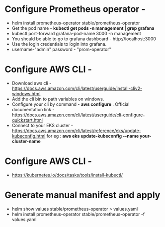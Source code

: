 # Configure Prometheus operator -
- helm install prometheus-operator stable/prometheus-operator
- Get the pod name - **kubectl get pods -n management | grep grafana**
- kubectl port-forward grafana-pod-name 3000 -n management 
- You should be able to go to grafana dashboard - http://localhost:3000 
- Use the login credentials to login into grafana. 
- username-"admin" password - "prom-operator"



# Configure AWS CLI -
- Download aws cli - https://docs.aws.amazon.com/cli/latest/userguide/install-cliv2-windows.html
- Add the cli bin to path variables on windows.
- Configure your cli by command - **aws configure** . Official documentation link - https://docs.aws.amazon.com/cli/latest/userguide/cli-configure-quickstart.html 
- Connect to your EKS cluster - https://docs.aws.amazon.com/cli/latest/reference/eks/update-kubeconfig.html for eg : **aws eks update-kubeconfig --name your-cluster-name**

# Configure AWS CLI -
- https://kubernetes.io/docs/tasks/tools/install-kubectl/

# Generate manual manifest and apply 

- helm show values  stable/prometheus-operator > values.yaml     
- helm install prometheus-operator stable/prometheus-operator -f values.yaml
